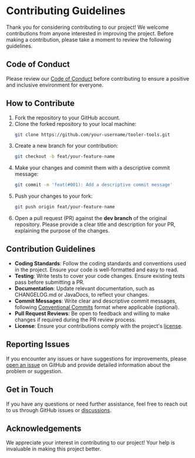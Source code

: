 # Contributing Guidelines

Thank you for considering contributing to our project! We welcome contributions from anyone interested in improving the project. Before making a contribution, please take a moment to review the following guidelines.

## Code of Conduct

Please review our [Code of Conduct](CODE_OF_CONDUCT.md) before contributing to ensure a positive and inclusive environment for everyone.

## How to Contribute

1. Fork the repository to your GitHub account.
2. Clone the forked repository to your local machine:
    ```sh
    git clone https://github.com/your-username/tooler-tools.git
    ```
3. Create a new branch for your contribution:
    ```sh
    git checkout -b feat/your-feature-name
    ```
4. Make your changes and commit them with a descriptive commit message:
    ```sh
    git commit -m 'feat(#001): Add a descriptive commit message'
    ```
5. Push your changes to your fork:
    ```sh
    git push origin feat/your-feature-name
    ```
6. Open a pull request (PR) against the **dev branch** of the original repository. Please provide a clear title and description for your PR, explaining the purpose of the changes.

## Contribution Guidelines

- **Coding Standards**: Follow the coding standards and conventions used in the project. Ensure your code is well-formatted and easy to read.
- **Testing**: Write tests to cover your code changes. Ensure existing tests pass before submitting a PR.
- **Documentation**: Update relevant documentation, such as CHANGELOG.md or JavaDocs, to reflect your changes.
- **Commit Messages**: Write clear and descriptive commit messages, following [Conventional Commits](https://www.conventionalcommits.org/) format where applicable (optional).
- **Pull Request Reviews**: Be open to feedback and willing to make changes if required during the PR review process.
- **License**: Ensure your contributions comply with the project's [license](LICENSE).

## Reporting Issues

If you encounter any issues or have suggestions for improvements, please [open an issue](https://github.com/rikkarth/tooler-tools/issues) on GitHub and provide detailed information about the problem or suggestion.

## Get in Touch

If you have any questions or need further assistance, feel free to reach out to us through GitHub issues or [discussions](https://github.com/rikkarth/tooler-tools/discussions).

## Acknowledgements

We appreciate your interest in contributing to our project! Your help is invaluable in making this project better.
